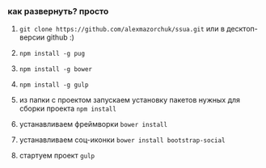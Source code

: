 ### как развернуть? просто

  1. `git clone https://github.com/alexmazorchuk/ssua.git`
  или в десктоп-версии github :)

  2. `npm install -g pug`

  3. `npm install -g bower`

  4. `npm install -g gulp`

  5. из папки с проектом запускаем установку пакетов нужных для сборки проекта
     `npm install`

  6. устанавливаем фреймворки
     `bower install`

  7. устанавливаем соц-иконки
     `bower install bootstrap-social`
	 
  8. стартуем проект
     `gulp`
